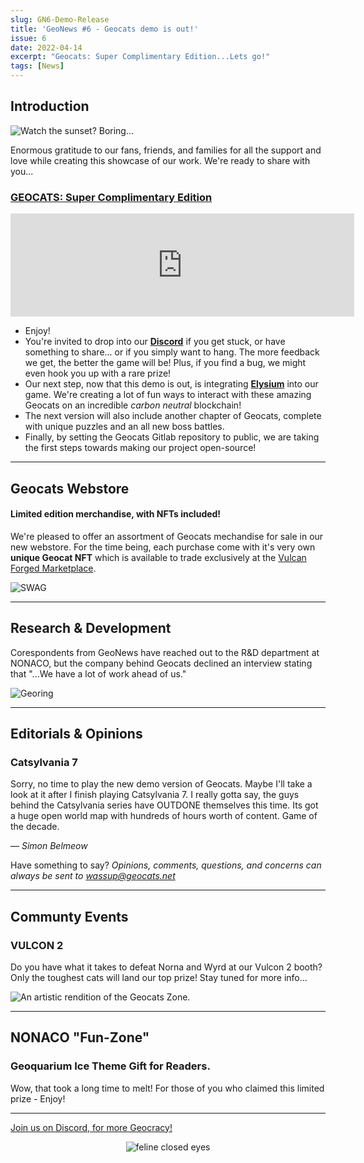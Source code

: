```yaml
---
slug: GN6-Demo-Release
title: 'GeoNews #6 - Geocats demo is out!'
issue: 6
date: 2022-04-14
excerpt: "Geocats: Super Complimentary Edition...Lets go!"
tags: [News]
--- 
```


## **Introduction**

![Watch the sunset? Boring...](/geonews/desert_sky.png)

Enormous gratitude to our fans, friends, and families for all the support and love while creating this showcase of our work.
We're ready to share with you...

### [GEOCATS: Super Complimentary Edition](https://geocats.net/play#game)

<iframe frameborder="0" src="https://itch.io/embed/1484216?border_width=0&amp;bg_color=0a0435&amp;fg_color=e2d30d&amp;link_color=faba5b" width="550" height="165"><a href="https://nonaco.itch.io/geocats">Geocats by Nonaco</a></iframe>

- Enjoy!
- You're invited to drop into our [**Discord**](https://discord.gg/JW6mgyN3rk) if you get stuck, or have something to share... or if you simply want to hang. The more feedback we get, the better the game will be! Plus, if you find a bug, we might even hook you up with a rare prize!
- Our next step, now that this demo is out, is integrating **[Elysium](https://egamers.io/list-of-all-the-elysium-blockchain-games-and-dapps/)** into our game. We're creating a lot of fun ways to interact with these amazing Geocats on an incredible *carbon neutral* blockchain! 
- The next version will also include another chapter of Geocats, complete with unique puzzles and an all new boss battles.
- Finally, by setting the Geocats Gitlab repository to public, we are taking the first steps towards making our project open-source! 

---

## **Geocats Webstore**

#### Limited edition merchandise, with NFTs included!

We're pleased to offer an assortment of Geocats mechandise for sale in our new webstore. For the time being, each purchase come with it's very own **unique Geocat NFT** which is available to trade exclusively at the [Vulcan Forged Marketplace](https://auth.vulcanforged.com/Account/Login?referrallink=TUu3hsPguULs34OJVYgd0PCB%2FMWMJQAjq1EtODn8qVo%3D).

![SWAG](/geonews/merch.png)

---

## **Research & Development**

Corespondents from GeoNews have reached out to the R&D department at NONACO, but the company behind Geocats declined an interview stating that "...We have a lot of work ahead of us."

![Georing](/geonews/ringmap.png)


---

## **Editorials & Opinions**

### Catsylvania 7

Sorry, no time to play the new demo version of Geocats. Maybe I'll take a look at it after I finish playing Catsylvania 7. I really gotta say, the guys behind the Catsylvania series have OUTDONE themselves this time. Its got a huge open world map with hundreds of hours worth of content. Game of the decade.

— *Simon Belmeow*

Have something to say? *Opinions, comments, questions, and concerns can always be sent to wassup@geocats.net*

---

## **Communty Events**

### VULCON 2

Do you have what it takes to defeat Norna and Wyrd at our Vulcon 2 booth? 
Only the toughest cats will land our top prize! Stay tuned for more info...

![An *artistic* rendition of the Geocats Zone.](/geonews/booth_promo.png)

---

## **NONACO "Fun-Zone"**

### Geoquarium Ice Theme Gift for Readers.

Wow, that took a long time to melt! 
For those of you who claimed this limited prize - Enjoy!

---

[Join us on Discord, for more Geocracy! ](https://discord.gg/JW6mgyN3rk) 

<center>


![feline closed eyes](/geonews/feline_closed_eyes.png)
</center>

<style>
img {
    max-width: 100%;
}
</style>
